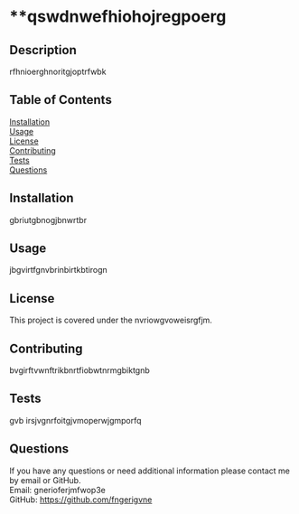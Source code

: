 # **qswdnwefhiohojregpoerg

## Description
rfhnioerghnoritgjoptrfwbk

## **Table of Contents**
[Installation](#Installation)
<br>
[Usage](#Usage)
<br>
[License](#License)
<br>
[Contributing](#Contributing)
<br>
[Tests](#Tests)
<br>
[Questions](#Questions)

## Installation
gbriutgbnogjbnwrtbr

## Usage
jbgvirtfgnvbrinbirtkbtirogn

## License
This project is covered under the nvriowgvoweisrgfjm.

## Contributing
bvgirftvwnftrikbnrtfiobwtnrmgbiktgnb

## Tests
gvb irsjvgnrfoitgjvmoperwjgmporfq

## Questions
If you have any questions or need additional information please contact me by email or GitHub.
<br>
Email: gnerioferjmfwop3e
<br>
GitHub: https://github.com/fngerigvne